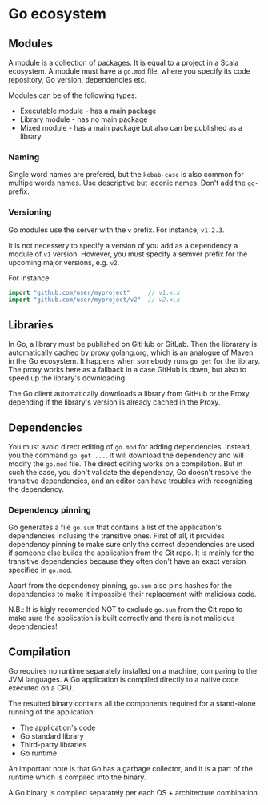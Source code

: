 # Go ecosystem

## Modules

A module is a collection of packages.
It is equal to a project in a Scala ecosystem.
A module must have a `go.mod` file, where you specify its code repository, Go version, dependencies etc.

Modules can be of the following types:
* Executable module - has a main package
* Library module - has no main package
* Mixed module - has a main package but also can be published as a library

### Naming

Single word names are prefered, but the `kebab-case` is also common for multipe words names.
Use descriptive but laconic names.
Don't add the `go-` prefix.

### Versioning

Go modules use the server with the `v` prefix.
For instance, `v1.2.3`.

It is not necessery to specify a version of you add as a dependency a module of `v1` version.
However, you must specify a semver prefix for the upcoming major versions, e.g. `v2`.

For instance:
```go
import "github.com/user/myproject"     // v1.x.x
import "github.com/user/myproject/v2"  // v2.x.x  
```

## Libraries

In Go, a library must be published on GitHub or GitLab.
Then the librarary is automatically cached by proxy.golang.org, which is an analogue of Maven in the Go ecosystem.
It happens when somebody runs `go get` for the library.
The proxy works here as a fallback in a case GitHub is down, but also to speed up the library's downloading.

The Go client automatically downloads a library from GitHub or the Proxy,
depending if the library's version is already cached in the Proxy.

## Dependencies

You must avoid direct editing of `go.mod` for adding dependencies.
Instead, you the command `go get ...`.
It will download the dependency and will modify the `go.mod` file.
The direct editing works on a compilation.
But in such the case, you don't validate the dependency, Go doesn't resolve the transitive dependencies,
and an editor can have troubles with recognizing the dependency.

### Dependency pinning

Go generates a file `go.sum` that contains a list of the application's dependencies inclusing the transitive ones.
First of all, it provides dependency pinning to make sure only the correct dependencies are used 
if someone else builds the application from the Git repo.
It is mainly for the transitive dependencies because they often don't have an exact version specified in `go.mod`.

Apart from the dependency pinning, `go.sum` also pins hashes for the dependencies
to make it impossible their replacement with malicious code.

N.B.: It is higly recomended NOT to exclude `go.sum` from the Git repo
to make sure the application is built correctly and there is not malicious dependencies!

## Compilation

Go requires no runtime separately installed on a machine, comparing to the JVM languages.
A Go application is compiled directly to a native code executed on a CPU.

The resulted binary contains all the components required for a stand-alone running of the application:
* The application's code
* Go standard library
* Third-party libraries
* Go runtime

An important note is that Go has a garbage collector, and it is a part of the runtime which is compiled into the binary.

A Go binary is compiled separately per each OS + architecture combination.
